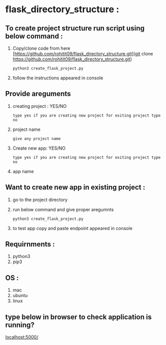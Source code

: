 # flask_directory_structure :
## To create project structure run script using below command :
1. Copy/clone code from here [https://github.com/rohitit09/flask_directory_structure.git](git clone https://github.com/rohitit09/flask_directory_structure.git)
	
	```python3 create_flask_project.py```
2.  follow the instructions appeared in console

## Provide areguments
1. creating project : YES/NO
	
	```type yes if you are creating new project for exiting project type no```
2. project name
	
	```give any project name```
3. Create new app: YES/NO
	
	```type yes if you are creating new project for exiting project type no```
4. app name
		

## Want to create new app in existing project :
1. go to the project directory
2. run below command and give proper aregumnts
	
	```python3 create_flask_project.py```
3. to test app copy and paste endpoint appeared in console

## Requirnments :
1. python3
2. pip3

## OS :
1. mac
2. ubuntu
3. linux

## type below in browser to check application is running?
[localhost:5000/](localhost:5000/)
